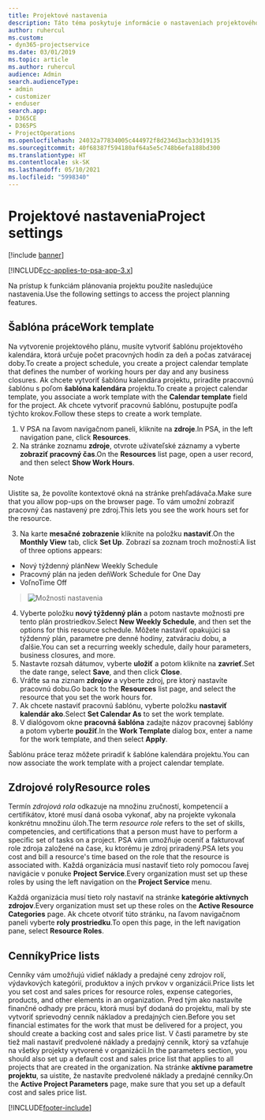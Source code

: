 ```yaml
---
title: Projektové nastavenia
description: Táto téma poskytuje informácie o nastaveniach projektového manažmentu.
author: ruhercul
ms.custom:
- dyn365-projectservice
ms.date: 03/01/2019
ms.topic: article
ms.author: ruhercul
audience: Admin
search.audienceType:
- admin
- customizer
- enduser
search.app:
- D365CE
- D365PS
- ProjectOperations
ms.openlocfilehash: 24032a77834005c444972f8d234d3acb33d19135
ms.sourcegitcommit: 40f68387f594180af64a5e5c748b6efa188bd300
ms.translationtype: HT
ms.contentlocale: sk-SK
ms.lasthandoff: 05/10/2021
ms.locfileid: "5998340"
---
```

# <a name="project-settings"></a><span data-ttu-id="b7e72-103">Projektové nastavenia</span><span class="sxs-lookup"><span data-stu-id="b7e72-103">Project settings</span></span>

[!include [banner](../includes/psa-now-project-operations.md)]

[!INCLUDE[cc-applies-to-psa-app-3.x](../includes/cc-applies-to-psa-app-3x.md)]

<span data-ttu-id="b7e72-104">Na prístup k funkciám plánovania projektu použite nasledujúce nastavenia.</span><span class="sxs-lookup"><span data-stu-id="b7e72-104">Use the following settings to access the project planning features.</span></span>

## <a name="work-template"></a><span data-ttu-id="b7e72-105">Šablóna práce</span><span class="sxs-lookup"><span data-stu-id="b7e72-105">Work template</span></span>

<span data-ttu-id="b7e72-106">Na vytvorenie projektového plánu, musíte vytvoriť šablónu projektového kalendára, ktorá určuje počet pracovných hodín za deň a počas zatváracej doby.</span><span class="sxs-lookup"><span data-stu-id="b7e72-106">To create a project schedule, you create a project calendar template that defines the number of working hours per day and any business closures.</span></span> <span data-ttu-id="b7e72-107">Ak chcete vytvoriť šablónu kalendára projektu, priradíte pracovnú šablónu s poľom **šablóna kalendára** projektu.</span><span class="sxs-lookup"><span data-stu-id="b7e72-107">To create a project calendar template, you associate a work template with the **Calendar template** field for the project.</span></span> <span data-ttu-id="b7e72-108">Ak chcete vytvoriť pracovnú šablónu, postupujte podľa týchto krokov.</span><span class="sxs-lookup"><span data-stu-id="b7e72-108">Follow these steps to create a work template.</span></span>

1. <span data-ttu-id="b7e72-109">V PSA na ľavom navigačnom paneli, kliknite na **zdroje**.</span><span class="sxs-lookup"><span data-stu-id="b7e72-109">In PSA, in the left navigation pane, click **Resources**.</span></span> 
2. <span data-ttu-id="b7e72-110">Na stránke zoznamu **zdroje**, otvrote užívateľské záznamy a vyberte **zobraziť pracovný čas**.</span><span class="sxs-lookup"><span data-stu-id="b7e72-110">On the **Resources** list page, open a user record, and then select **Show Work Hours**.</span></span>

  > [!NOTE]
  > <span data-ttu-id="b7e72-111">Uistite sa, že povolíte kontextové okná na stránke prehľadávača.</span><span class="sxs-lookup"><span data-stu-id="b7e72-111">Make sure that you allow pop-ups on the browser page.</span></span> <span data-ttu-id="b7e72-112">To vám umožní zobraziť pracovný čas nastavený pre zdroj.</span><span class="sxs-lookup"><span data-stu-id="b7e72-112">This lets you see the work hours set for the resource.</span></span>
  
3. <span data-ttu-id="b7e72-113">Na karte **mesačné zobrazenie** kliknite na položku **nastaviť**.</span><span class="sxs-lookup"><span data-stu-id="b7e72-113">On the **Monthly View** tab, click **Set Up**.</span></span> <span data-ttu-id="b7e72-114">Zobrazí sa zoznam troch možností:</span><span class="sxs-lookup"><span data-stu-id="b7e72-114">A list of three options appears:</span></span> 

  - <span data-ttu-id="b7e72-115">Nový týždenný plán</span><span class="sxs-lookup"><span data-stu-id="b7e72-115">New Weekly Schedule</span></span>
  - <span data-ttu-id="b7e72-116">Pracovný plán na jeden deň</span><span class="sxs-lookup"><span data-stu-id="b7e72-116">Work Schedule for One Day</span></span>
  - <span data-ttu-id="b7e72-117">Voľno</span><span class="sxs-lookup"><span data-stu-id="b7e72-117">Time Off</span></span>

> ![Možnosti nastavenia](media/project-13.png)

4. <span data-ttu-id="b7e72-119">Vyberte položku **nový týždenný plán** a potom nastavte možnosti pre tento plán prostriedkov.</span><span class="sxs-lookup"><span data-stu-id="b7e72-119">Select **New Weekly Schedule**, and then set the options for this resource schedule.</span></span> <span data-ttu-id="b7e72-120">Môžete nastaviť opakujúci sa týždenný plán, parametre pre denné hodiny, zatváraciu dobu, a ďalšie.</span><span class="sxs-lookup"><span data-stu-id="b7e72-120">You can set a recurring weekly schedule, daily hour parameters, business closures, and more.</span></span>
5. <span data-ttu-id="b7e72-121">Nastavte rozsah dátumov, vyberte **uložiť** a potom kliknite na **zavrieť**.</span><span class="sxs-lookup"><span data-stu-id="b7e72-121">Set the date range, select **Save**, and then click **Close**.</span></span> 
6. <span data-ttu-id="b7e72-122">Vráťte sa na ziznam **zdrojov** a vyberte zdroj, pre ktorý nastavíte pracovnú dobu.</span><span class="sxs-lookup"><span data-stu-id="b7e72-122">Go back to the **Resources** list page, and select the resource that you set the work hours for.</span></span> 
7. <span data-ttu-id="b7e72-123">Ak chcete nastaviť pracovnú šablónu, vyberte položku **nastaviť kalendár ako**.</span><span class="sxs-lookup"><span data-stu-id="b7e72-123">Select **Set Calendar As** to set the work template.</span></span> 
8. <span data-ttu-id="b7e72-124">V dialógovom okne **pracovná šablóna** zadajte názov pracovnej šablóny a potom vyberte **použiť**.</span><span class="sxs-lookup"><span data-stu-id="b7e72-124">In the **Work Template** dialog box, enter a name for the work template, and then select **Apply**.</span></span> 

<span data-ttu-id="b7e72-125">Šablónu práce teraz môžete priradiť k šablóne kalendára projektu.</span><span class="sxs-lookup"><span data-stu-id="b7e72-125">You can now associate the work template with a project calendar template.</span></span>

## <a name="resource-roles"></a><span data-ttu-id="b7e72-126">Zdrojové roly</span><span class="sxs-lookup"><span data-stu-id="b7e72-126">Resource roles</span></span>

<span data-ttu-id="b7e72-127">Termín *zdrojová rola* odkazuje na množinu zručností, kompetencií a certifikátov, ktoré musí daná osoba vykonať, aby na projekte vykonala konkrétnu množinu úloh.</span><span class="sxs-lookup"><span data-stu-id="b7e72-127">The term *resource role* refers to the set of skills, competencies, and certifications that a person must have to perform a specific set of tasks on a project.</span></span> <span data-ttu-id="b7e72-128">PSA vám umožňuje oceniť a fakturovať role zdroja založené na čase, ku ktorému je zdroj priradený.</span><span class="sxs-lookup"><span data-stu-id="b7e72-128">PSA lets you cost and bill a resource's time based on the role that the resource is associated with.</span></span> <span data-ttu-id="b7e72-129">Každá organizácia musí nastaviť tieto roly pomocou ľavej navigácie v ponuke **Project Service**.</span><span class="sxs-lookup"><span data-stu-id="b7e72-129">Every organization must set up these roles by using the left navigation on the **Project Service** menu.</span></span>

<span data-ttu-id="b7e72-130">Každá organizácia musí tieto roly nastaviť na stránke **kategórie aktívnych zdrojov**.</span><span class="sxs-lookup"><span data-stu-id="b7e72-130">Every organization must set up these roles on the **Active Resource Categories** page.</span></span> <span data-ttu-id="b7e72-131">Ak chcete otvoriť túto stránku, na ľavom navigačnom paneli vyberte **roly prostriedku**.</span><span class="sxs-lookup"><span data-stu-id="b7e72-131">To open this page, in the left navigation pane, select **Resource Roles**.</span></span>

## <a name="price-lists"></a><span data-ttu-id="b7e72-132">Cenníky</span><span class="sxs-lookup"><span data-stu-id="b7e72-132">Price lists</span></span>

<span data-ttu-id="b7e72-133">Cenníky vám umožňujú vidieť náklady a predajné ceny zdrojov rolí, výdavkových kategórií, produktov a iných prvkov v organizácii.</span><span class="sxs-lookup"><span data-stu-id="b7e72-133">Price lists let you set cost and sales prices for resource roles, expense categories, products, and other elements in an organization.</span></span> <span data-ttu-id="b7e72-134">Pred tým ako nastavíte finančné odhady pre prácu, ktorá musí byť dodaná do projektu, mali by ste vytvoriť sprievodný cenník nákladov a predajných cien.</span><span class="sxs-lookup"><span data-stu-id="b7e72-134">Before you set financial estimates for the work that must be delivered for a project, you should create a backing cost and sales price list.</span></span> <span data-ttu-id="b7e72-135">V časti parametre by ste tiež mali nastaviť predvolené náklady a predajný cenník, ktorý sa vzťahuje na všetky projekty vytvorené v organizácii.</span><span class="sxs-lookup"><span data-stu-id="b7e72-135">In the parameters section, you should also set up a default cost and sales price list that applies to all projects that are created in the organization.</span></span> <span data-ttu-id="b7e72-136">Na stránke **aktívne parametre projektu**, sa uistite, že nastavíte predvolené náklady a predajné cenníky.</span><span class="sxs-lookup"><span data-stu-id="b7e72-136">On the **Active Project Parameters** page, make sure that you set up a default cost and sales price list.</span></span>


[!INCLUDE[footer-include](../includes/footer-banner.md)]